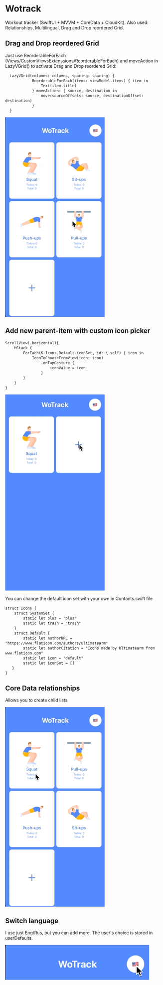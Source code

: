 # Wotrack
Workout tracker (SwiftUI + MVVM + CoreData + CloudKit). Also used: Relationships, Multilingual, Drag and Drop reordered Grid.

## Drag and Drop reordered Grid
Just use ReorderableForEach (Views/CustomViewsExtenssions/ReorderableForEach) and moveAction in LazyVGrid() to activate Drag and Drop reordered Grid:

```
  LazyVGrid(columns: columns, spacing: spacing) {
            ReorderableForEach(items: viewModel.items) { item in
                Text(item.title)
            } moveAction: { source, destination in
                move(sourceOffsets: source, destinationOffset: destination)
            }
  }

```

![App gif preview](https://github.com/konopat/Wotrack/blob/ff954dc262c43ebf8de850c66589cc2058ef3c80/dragableGrid.gif)

## Add new parent-item with custom icon picker

```
ScrollView(.horizontal){
    HStack {
        ForEach(K.Icons.Default.iconSet, id: \.self) { icon in
            IconToChooseFromView(icon: icon)
                .onTapGesture {
                    iconValue = icon
                }
        }
    }
}

```
![App gif preview](https://github.com/konopat/Wotrack/blob/3a270d845d91d1571033ac00f567060c1450501c/iconSet.gif)

You can change the default icon set with your own in Contants.swift file

```
struct Icons {
    struct SystemSet {
        static let plus = "plus"
        static let trash = "trash"
    }
    struct Default {
        static let authorURL = "https://www.flaticon.com/authors/ultimatearm"
        static let authorCitation = "Icons made by Ultimatearm from www.flaticon.com"
        static let icon = "default"
        static let iconSet = []
   }
}

```
## Core Data relationships

Allows you to create child lists

![App gif preview](https://github.com/konopat/Wotrack/blob/3a270d845d91d1571033ac00f567060c1450501c/CDRelationships.gif)

## Switch language

I use just Eng/Rus, but you can add more. The user's choice is stored in userDefaults.

![App gif preview](https://github.com/konopat/Wotrack/blob/efa9cae25341108248022e9153b9acdb28315a45/switchLanguage.gif)
